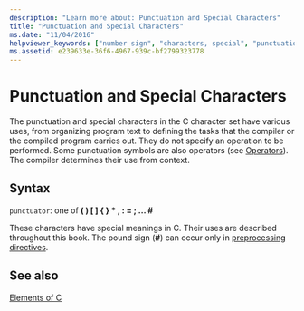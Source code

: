 ```yaml
---
description: "Learn more about: Punctuation and Special Characters"
title: "Punctuation and Special Characters"
ms.date: "11/04/2016"
helpviewer_keywords: ["number sign", "characters, special", "punctuation", "# preprocessor operator", "special characters"]
ms.assetid: e239633e-36f6-4967-939c-bf2799323778
---
```

# Punctuation and Special Characters

The punctuation and special characters in the C character set have various uses, from organizing program text to defining the tasks that the compiler or the compiled program carries out. They do not specify an operation to be performed. Some punctuation symbols are also operators (see [Operators](../c-language/c-operators.md)). The compiler determines their use from context.

## Syntax

`punctuator`: one of
**( )   [ ]   { }   \*   ,   :   =   ;   ... #**

These characters have special meanings in C. Their uses are described throughout this book. The pound sign (**#**) can occur only in [preprocessing directives](../preprocessor/preprocessor-directives.md).

## See also

[Elements of C](../c-language/elements-of-c.md)
